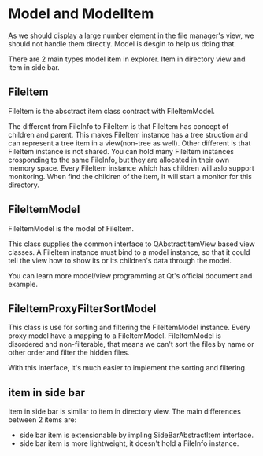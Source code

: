 # Model and ModelItem

As we should display a large number element in the file manager's view, we should not handle them directly. Model is desgin to help us doing that.

There are 2 main types model item in explorer. Item in directory view and item in side bar.

## FileItem
FileItem is the absctract item class contract with FileItemModel.

The different from FileInfo to FileItem is that FileItem has concept of children and parent. This makes FileItem instance has a tree struction and can represent a tree item in a view(non-tree as well). Other different is that FileItem instance is not shared. You can hold many FileItem instances crosponding to the same FileInfo, but they are allocated in their own memory space. Every FileItem instance which has children will aslo support monitoring. When find the children of the item, it will start a monitor for this directory. 

## FileItemModel
FileItemModel is the model of FileItem.

This class supplies the common interface to QAbstractItemView based view classes. A FileItem instance must bind to a model instance, so that it could tell the view how to show its or its children's data through the model. 

You can learn more model/view programming at Qt's official document and example.

## FileItemProxyFilterSortModel
This class is use for sorting and filtering the FileItemModel instance. Every proxy model have a mapping to a FileItemModel.
FileItemModel is disordered and non-filterable, that means we can't sort the files by name or other order and filter the hidden files.

With this interface, it's much easier to implement the sorting and filtering.

## item in side bar
Item in side bar is similar to item in directory view. The main differences between 2 items are:
- side bar item is extensionable by impling SideBarAbstractItem interface.
- side bar item is more lightweight, it doesn't hold a FileInfo instance.